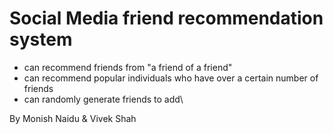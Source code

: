 # Social Media friend recommendation system
* can recommend friends from "a friend of a friend"
* can recommend popular individuals who have over a certain number of friends
* can randomly generate friends to add\

 By Monish Naidu & Vivek Shah

